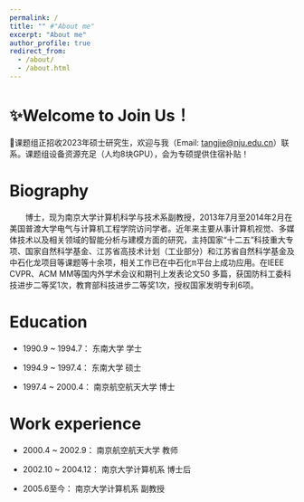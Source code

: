 ```yaml
---
permalink: /
title: "" #"About me"
excerpt: "About me"
author_profile: true
redirect_from: 
  - /about/
  - /about.html
---
```


✨Welcome to Join Us！
======
🐳课题组正招收2023年硕士研究生，欢迎与我（Email: tangjie@nju.edu.cn）联系。课题组设备资源充足（人均8块GPU），会为专硕提供住宿补贴！

Biography
======
&emsp;&emsp;博士，现为南京大学计算机科学与技术系副教授，2013年7月至2014年2月在美国普渡大学电气与计算机工程学院访问学者。近年来主要从事计算机视觉、多媒体技术以及相关领域的智能分析与建模方面的研究，主持国家“十二五”科技重大专项、国家自然科学基金、江苏省高技术计划（工业部分）和江苏省自然科学基金及中石化龙项目等课题等十余项，相关工作已在中石化π平台上成功应用。在IEEE CVPR、ACM MM等国内外学术会议和期刊上发表论文50 多篇，获国防科工委科技进步二等奖1次，教育部科技进步二等奖1次，授权国家发明专利6项。

Education
======
* 1990.9 ~ 1994.7：    东南大学       学士

* 1994.9 ~ 1997.4：    东南大学       硕士

* 1997.4 ~ 2000.4： 南京航空航天大学   博士

Work experience
======
* 2000.4 ~ 2002.9：    南京航空航天大学     教师

* 2002.10 ~ 2004.12：   南京大学计算机系     博士后

* 2005.6至今：  南京大学计算机系     副教授




